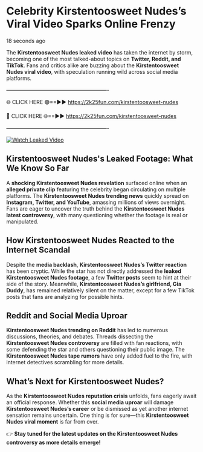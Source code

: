 # Celebrity Kirstentoosweet Nudes’s Viral Video Sparks Online Frenzy

18 seconds ago

The **Kirstentoosweet Nudes leaked video** has taken the internet by storm, becoming one of the most talked-about topics on **Twitter, Reddit, and TikTok**. Fans and critics alike are buzzing about the **Kirstentoosweet Nudes viral video**, with speculation running wild across social media platforms.

———————————————————-

🌐 CLICK HERE 🟢==►► https://2k25fun.com/kirstentoosweet-nudes

🔴 CLICK HERE 🌐==►► https://2k25fun.com/kirstentoosweet-nudes

———————————————————-

[![Watch Leaked Video](https://miro.medium.com/v2/resize:fit:828/format:webp/1*cilzJN44JGOrTw9NJCrNHA.gif "Watch Leaked Video")](https://2k25fun.com/kirstentoosweet-nudes)

## **Kirstentoosweet Nudes's Leaked Footage: What We Know So Far**  
A **shocking Kirstentoosweet Nudes revelation** surfaced online when an **alleged private clip** featuring the celebrity began circulating on multiple platforms. The **Kirstentoosweet Nudes trending news** quickly spread on **Instagram, Twitter, and YouTube**, amassing millions of views overnight. Fans are eager to uncover the truth behind the **Kirstentoosweet Nudes latest controversy**, with many questioning whether the footage is real or manipulated.  

## **How Kirstentoosweet Nudes Reacted to the Internet Scandal**  
Despite the **media backlash**, **Kirstentoosweet Nudes’s Twitter reaction** has been cryptic. While the star has not directly addressed the **leaked Kirstentoosweet Nudes footage**, a few **Twitter posts** seem to hint at their side of the story. Meanwhile, **Kirstentoosweet Nudes’s girlfriend, Gia Duddy**, has remained relatively silent on the matter, except for a few TikTok posts that fans are analyzing for possible hints.  

## **Reddit and Social Media Uproar**  
**Kirstentoosweet Nudes trending on Reddit** has led to numerous discussions, theories, and debates. Threads dissecting the **Kirstentoosweet Nudes controversy** are filled with fan reactions, with some defending the star and others questioning their public image. The **Kirstentoosweet Nudes tape rumors** have only added fuel to the fire, with internet detectives scrambling for more details.  

## **What’s Next for Kirstentoosweet Nudes?**  
As the **Kirstentoosweet Nudes reputation crisis** unfolds, fans eagerly await an official response. Whether this **social media uproar** will damage **Kirstentoosweet Nudes’s career** or be dismissed as yet another internet sensation remains uncertain. One thing is for sure—this **Kirstentoosweet Nudes viral moment** is far from over.  

👉 **Stay tuned for the latest updates on the Kirstentoosweet Nudes controversy as more details emerge!**  